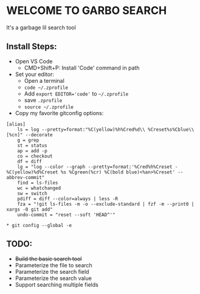 # WELCOME TO GARBO SEARCH
It's a garbage lil search tool

## Install Steps:
* Open VS Code
    * CMD+Shift+P: Install 'Code' command in path
* Set your editor:
    * Open a terminal
    * `code ~/.zprofile`
    * Add `export EDITOR='code'` to `~/.zprofile`
    * save `.zprofile`
    * `source ~/.zprofile`
* Copy my favorite gitconfig options:
```
[alias]
	ls = log --pretty=format:"%C(yellow)%h%Cred%d\\ %Creset%s%Cblue\\ [%cn]" --decorate
	g = grep
	st = status
	ap = add -p
	co = checkout
	df = diff
	lg = "log --color --graph --pretty=format:'%Cred%h%Creset -%C(yellow)%d%Creset %s %Cgreen(%cr) %C(bold blue)<%an>%Creset' --abbrev-commit"
	find = ls-files
	wc = whatchanged
	sw = switch
	pdiff = diff --color=always | less -R
	fza = "!git ls-files -m -o --exclude-standard | fzf -m --print0 | xargs -0 git add"
	undo-commit = "reset --soft 'HEAD^'"
```
    * git config --global -e


## TODO:
* ~~Build the basic search tool~~
* Parameterize the file to search
* Parameterize the search field
* Parameterize the search value
* Support searching multiple fields
